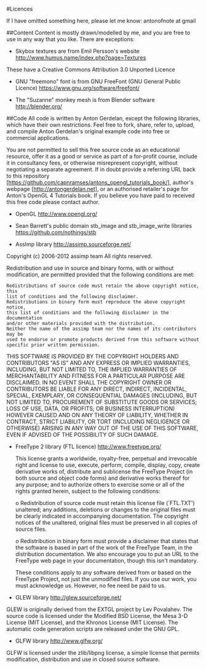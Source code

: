 #Licences

If I have omitted something here, please let me know:
antonofnote at gmail

##Content
Content is mostly drawn/modelled by me, and you are free to use in any way that
you like. There are exceptions:

* Skybox textures are from Emil Persson's website
http://www.humus.name/index.php?page=Textures

These have a Creative Commons Attribution 3.0 Unported Licence

* GNU "freemono" font is from GNU FreeFont (GNU General Public Licence)
https://www.gnu.org/software/freefont/

* The "Suzanne" monkey mesh is from Blender software
http://blender.org/

##Code
All code is written by Anton Gerdelan, except the following libraries, which have their own restrictions.
Feel free to fork, share, refer to, upload, and compile Anton Gerdelan's original example code into free or commercial applications.

You are not permitted to sell this free source code as an educational resource, offer it as a good or service as part of a for-profit course, include it in consultancy fees, or otherwise misrepresent copyright, without negotiating a separate agreement. If in doubt provide a referring URL back to this repository [https://github.com/capnramses/antons_opengl_tutorials_book/], author's webpage [http://antongerdelan.net], or an authorised retailer's page for Anton's OpenGL 4 Tutorials book.
If you believe you have paid to received this free code please contact author.

* OpenGL
http://www.opengl.org/

* Sean Barrett's public domain stb_image and stb_image_write libraries
https://github.com/nothings/stb

* AssImp library
http://assimp.sourceforge.net/

Copyright (c) 2006-2012 assimp team
All rights reserved.

Redistribution and use in source and binary forms, with or without modification,
are permitted provided that the following conditions are met:

    Redistributions of source code must retain the above copyright notice, this
    list of conditions and the following disclaimer.
    Redistributions in binary form must reproduce the above copyright notice,
    this list of conditions and the following disclaimer in the documentation
    and/or other materials provided with the distribution.
    Neither the name of the assimp team nor the names of its contributors may be
    used to endorse or promote products derived from this software without
    specific prior written permission.

THIS SOFTWARE IS PROVIDED BY THE COPYRIGHT HOLDERS AND CONTRIBUTORS "AS IS" AND ANY EXPRESS OR IMPLIED WARRANTIES, INCLUDING, BUT NOT LIMITED TO, THE IMPLIED WARRANTIES OF MERCHANTABILITY AND FITNESS FOR A PARTICULAR PURPOSE ARE DISCLAIMED. IN NO EVENT SHALL THE COPYRIGHT OWNER OR CONTRIBUTORS BE LIABLE FOR ANY DIRECT, INDIRECT, INCIDENTAL, SPECIAL, EXEMPLARY, OR CONSEQUENTIAL DAMAGES (INCLUDING, BUT NOT LIMITED TO, PROCUREMENT OF SUBSTITUTE GOODS OR SERVICES; LOSS OF USE, DATA, OR PROFITS; OR BUSINESS INTERRUPTION) HOWEVER CAUSED AND ON ANY THEORY OF LIABILITY, WHETHER IN CONTRACT, STRICT LIABILITY, OR TORT (INCLUDING NEGLIGENCE OR OTHERWISE) ARISING IN ANY WAY OUT OF THE USE OF THIS SOFTWARE, EVEN IF ADVISED OF THE POSSIBILITY OF SUCH DAMAGE.

* FreeType 2 library (FTL licence)
http://www.freetype.org/

  This  license  grants  a  worldwide, royalty-free,  perpetual  and
  irrevocable right  and license to use,  execute, perform, compile,
  display,  copy,   create  derivative  works   of,  distribute  and
  sublicense the  FreeType Project (in  both source and  object code
  forms)  and  derivative works  thereof  for  any  purpose; and  to
  authorize others  to exercise  some or all  of the  rights granted
  herein, subject to the following conditions:

    o Redistribution of  source code  must retain this  license file
      (`FTL.TXT') unaltered; any  additions, deletions or changes to
      the original  files must be clearly  indicated in accompanying
      documentation.   The  copyright   notices  of  the  unaltered,
      original  files must  be  preserved in  all  copies of  source
      files.

    o Redistribution in binary form must provide a  disclaimer  that
      states  that  the software is based in part of the work of the
      FreeType Team,  in  the  distribution  documentation.  We also
      encourage you to put an URL to the FreeType web page  in  your
      documentation, though this isn't mandatory.

  These conditions  apply to any  software derived from or  based on
  the FreeType Project,  not just the unmodified files.   If you use
  our work, you  must acknowledge us.  However, no  fee need be paid
  to us.

* GLEW library
http://glew.sourceforge.net/

GLEW is originally derived from the EXTGL project by Lev Povalahev. The source
code is licensed under the Modified BSD License, the Mesa 3-D License
(MIT License), and the Khronos License (MIT License). The automatic code
generation scripts are released under the GNU GPL. 

* GLFW library
http://www.glfw.org/

GLFW is licensed under the zlib/libpng license, a simple license that permits
modification, distribution and use in closed source software.
